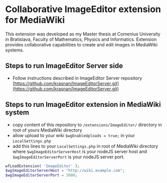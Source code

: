 # Collaborative ImageEditor extension for MediaWiki

This extension was developed as my Master thesis at Comenius University in Bratislava, Faculty of Mathematics, Physics and Informatics.
Extension provides collaborative capabilities to create and edit images in MediaWiki systems.

## Steps to run ImageEditor Server side
* Follow instructions described in ImageEditor Server repository [https://github.com/krasnan/ImageEditorServer.git](https://github.com/krasnan/ImageEditorServer.git)

## Steps to run ImageEditor extension in MediaWiki system

* copy content of this repository to `/extensions/ImageEditor/` directory in root of yours MediaWiki directory
* allow upload to your wiki `$wgEnableUploads = true;` in your `LocalSettings.php`
* add this lines to your  `LocalSettings.php` in root of MediaWiki directory where  `$wgImageEditorServerHost` is your nodeJS server host and `$wgImageEditorServerPort` is your nodeJS server port.
```php
wfLoadExtension( 'ImageEditor' );
$wgImageEditorServerHost = "http://wiki.example.com";
$wgImageEditorServerPort = 3000;
```
